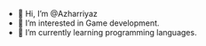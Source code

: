 - 👋 Hi, I’m @Azharriyaz
- 👀 I’m interested in Game development.
- 🌱 I’m currently learning programming languages.

<!---
Azharriyaz/Azharriyaz is a ✨ special ✨ repository because its `README.md` (this file) appears on your GitHub profile.
You can click the Preview link to take a look at your changes.
--->
